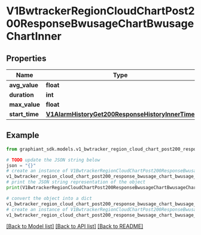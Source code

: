 # V1BwtrackerRegionCloudChartPost200ResponseBwusageChartBwusageChartInner


## Properties

Name | Type | Description | Notes
------------ | ------------- | ------------- | -------------
**avg_value** | **float** |  | [optional] 
**duration** | **int** |  | [optional] 
**max_value** | **float** |  | [optional] 
**start_time** | [**V1AlarmHistoryGet200ResponseHistoryInnerTime**](V1AlarmHistoryGet200ResponseHistoryInnerTime.md) |  | [optional] 

## Example

```python
from graphiant_sdk.models.v1_bwtracker_region_cloud_chart_post200_response_bwusage_chart_bwusage_chart_inner import V1BwtrackerRegionCloudChartPost200ResponseBwusageChartBwusageChartInner

# TODO update the JSON string below
json = "{}"
# create an instance of V1BwtrackerRegionCloudChartPost200ResponseBwusageChartBwusageChartInner from a JSON string
v1_bwtracker_region_cloud_chart_post200_response_bwusage_chart_bwusage_chart_inner_instance = V1BwtrackerRegionCloudChartPost200ResponseBwusageChartBwusageChartInner.from_json(json)
# print the JSON string representation of the object
print(V1BwtrackerRegionCloudChartPost200ResponseBwusageChartBwusageChartInner.to_json())

# convert the object into a dict
v1_bwtracker_region_cloud_chart_post200_response_bwusage_chart_bwusage_chart_inner_dict = v1_bwtracker_region_cloud_chart_post200_response_bwusage_chart_bwusage_chart_inner_instance.to_dict()
# create an instance of V1BwtrackerRegionCloudChartPost200ResponseBwusageChartBwusageChartInner from a dict
v1_bwtracker_region_cloud_chart_post200_response_bwusage_chart_bwusage_chart_inner_from_dict = V1BwtrackerRegionCloudChartPost200ResponseBwusageChartBwusageChartInner.from_dict(v1_bwtracker_region_cloud_chart_post200_response_bwusage_chart_bwusage_chart_inner_dict)
```
[[Back to Model list]](../README.md#documentation-for-models) [[Back to API list]](../README.md#documentation-for-api-endpoints) [[Back to README]](../README.md)


